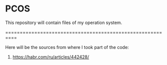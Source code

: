 # PCOS
This repository will contain files of my operation system.

==========================================================


Here will be the sources from where I took part of the code:
1. https://habr.com/ru/articles/442428/
